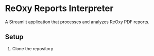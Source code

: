 # ReOxy Reports Interpreter

A Streamlit application that processes and analyzes ReOxy PDF reports.

## Setup

1. Clone the repository 
